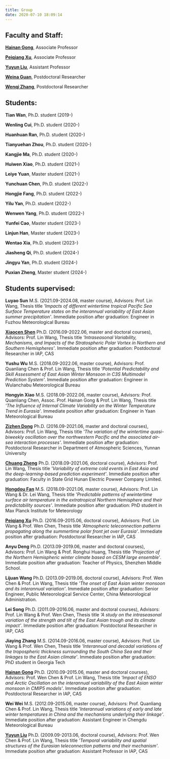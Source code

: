 ```yaml
---
title: Group
date: 2020-07-10 18:09:14
---
```


## Faculty and Staff:

[**Hainan Gong**](https://www.researchgate.net/profile/Hainan_Gong), Associate Professor

[**Peiqiang Xu**](https://px212.github.io/px212/), Associate Professor

[**Yuyun Liu**](https://www.researchgate.net/profile/Yuyun_Liu), Assistant Professor

[**Weina Guan**](https://www.researchgate.net/profile/Weina-Guan), Postdoctoral Researcher

[**Wenqi Zhang**](https://www.researchgate.net/profile/Wenqi-Zhang-10), Postdoctoral Researcher

## Students:
**Tian Wan**, Ph.D. student (2019-)

**Wenling Cui**, Ph.D. student (2020-)

**Huanhuan Ran**, Ph.D. student (2020-)

**Tianyuehan Zhou**, Ph.D. student (2020-)

**Kangjie Ma**, Ph.D. student (2020-)

**Huiwen Xiao**, Ph.D. student (2021-)

**Leiye Yuan**, Master student (2021-)

**Yunchuan Chen**, Ph.D. student (2022-)

**Hongjie Fang**, Ph.D. student (2022-)

**Yilu Yan**, Ph.D. student (2022-)

**Wenwen Yang**, Ph.D. student (2022-)

**Yunfei Cao**, Master student (2023-)

**Linjun Han**, Master student (2023-)

**Wentao Xia**, Ph.D. student (2023-)

**Jiasheng Qi**, Ph.D. student (2024-)

**Jingyu Yan**, Ph.D. student (2024-)

**Puxian Zheng**, Master student (2024-)

## Students supervised:
**Luyao Sun** 
M.S. (2021.09-2024.08, master course), Advisors: Prof. Lin Wang, Thesis title *'Impacts of different wintertime tropical Pacific Sea Surface Temperature states on the interannual variability of East Asian summer precipitation'*. Immediate position after graduation: Engineer in Fuzhou Meteorological Bureau

[**Xiaocen Shen**](https://www.researchgate.net/profile/Xiaocen_Shen)
Ph.D. (2016.09-2022.06, master and doctoral courses), Advisors: Prof. Lin Wang, Thesis title *'Intraseasonal Variability, Mechanisms, and Impacts of the Stratospheric Polar Vortex in Northern and Southern Hemispheres'*. Immediate position after graduation: Postdoctoral Researcher in IAP, CAS

**Yushu Wu**
M.S. (2018.09-2022.06, master course), Advisors: Prof. Quanliang Chen & Prof. Lin Wang, Thesis title *'Potential Predictability and Skill Assessment of East Asian   Winter Monsoon in C3S Multimodel Prediction System'*. Immediate position after graduation: Engineer in Wulanchabu Meteorological Bureau

**Hongyin Xiao**
M.S. (2018.09-2022.06, master course), Advisors: Prof. Quanliang Chen, Assoc. Prof. Hainan Gong & Prof. Lin Wang, Thesis title *'The Influence of Internal Climate Variability on the Winter Temperature Trend in Eurasia'*. Immediate position after graduation: Engineer in Yaan Meteorological Bureau

[**Zizhen Dong**](https://www.researchgate.net/profile/Dong_Zizhen)
Ph.D. (2016.09-2021.06, master and doctoral courses), Advisors: Prof. Lin Wang, Thesis title *'The variation of the wintertime quasi-biweekly oscillation over the northwestern Pacific and the associated air-sea interaction processes'*. Immediate position after graduation: Postdoctoral Researcher in Department of Atmospheric Sciences, Yunnan University

[**Chuang Zheng**](https://www.researchgate.net/profile/Chuang_Zheng2)
Ph.D. (2018.09-2021.06, doctoral course), Advisors: Prof. Lin Wang, Thesis title *'Variability of extreme cold events in East Asia and the deep-learning-based prediction experiment'*. Immediate position after graduation: Faculty in State Grid Hunan Electric Powwer Company Limited.

[**Hongdou Fan**](https://www.researchgate.net/profile/Hongdou_Fan)
M.S. (2018.09-2021.06, master course), Advisors: Prof. Lin Wang & Dr. Lei Wang, Thesis title *'Predictable patterns of wwintertime surface air temperature in the extratropical Northern Hemisphere and their predictability sources'*. Immediate position after graduation: PhD student in Max Planck Institute for Meteorology

[**Peiqiang Xu**](https://px212.github.io/px212/)
Ph.D. (2016.09-2015.06, doctoral course), Advisors: Prof. Lin Wang & Prof. Wen Chen, Thesis title *'Atmospheric teleconnection patterns propagating along the summertime polar front jet over Eurasia'*. Immediate position after graduation: Postdoctoral Researcher in IAP, CAS

**Anyu Deng**
Ph.D. (2013.09-2019.06, master and doctoral courses), Advisors: Prof. Lin Wang & Prof. Ronghui Huang, Thesis title *'Projection of the Northern Hemispheric winter climate based on CESM large ensemble'*. Immediate position after graduation: Teacher of Physics, Shenzhen Middle School.

**Lijuan Wang**
Ph.D. (2013.09-2019.06, doctoral course), Advisors: Prof. Wen Chen & Prof. Lin Wang, Thesis title *'The onset of East Asian winter monsoon and its interannual variation'*. Immediate position after graduation: Senior Engineer, Public Meteorological Service Center, China Meteorological Administration.

**Lei Song**
Ph.D. (2011.09-2016.06, master and doctoral courses), Advisors: Prof. Lin Wang & Prof. Wen Chen, Thesis title *'A study on the intraseasonal variation of the strength and tilt of the East Asian trough and its climate impact'*. Immediate position after graduation: Postdoctoral Researcher in IAP, CAS

**Jiaying Zhang**
M.S. (2014.09-2016.06, master course), Advisors: Prof. Lin Wang & Prof. Wen Chen, Thesis title *'Interannual and decadal variations of the tropospheric thickness surrounding the South China Sea and their linkages to the East Asian climate'*. Immediate position after graduation: PhD student in Georgia Tech

[**Hainan Gong**](https://www.researchgate.net/profile/Hainan_Gong)
Ph.D. (2010.09-2015.06, master and doctoral courses), Advisors: Prof. Wen Chen & Prof. Lin Wang, Thesis title *'Impact of ENSO and Arctic Oscillation on the interannual variability of the East Asian winter monsoon in CMIP5 models'*. Immediate position after graduation: Postdoctoral Researcher in IAP, CAS

**Wei Wei**
M.S. (2012.09-2015.06, master course), Advisors: Prof. Quanliang Chen & Prof. Lin Wang, Thesis title *'Interannual variations of early and late winter temperatures in China and the mechanisms underlying their linkage'*. Immediate position after graduation: Assistant Engineer in Chengdu Meteorological Bureau

[**Yuyun Liu**](https://www.researchgate.net/profile/Yuyun_Liu)
Ph.D. (2009.09-2013.06, doctoral course), Advisors: Prof. Wen Chen & Prof. Lin Wang, Thesis title *'Temporal variability and spatial structures of the Eurasian teleconnection patterns and their mechanism'*. Immediate position after graduation: Assistant Professor in IAP, CAS
